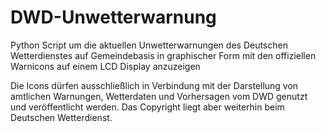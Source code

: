 # DWD-Unwetterwarnung
Python Script um die aktuellen Unwetterwarnungen des Deutschen Wetterdienstes auf Gemeindebasis in graphischer Form mit den offiziellen Warnicons auf einem LCD Display anzuzeigen




Die Icons dürfen ausschließlich in Verbindung mit der Darstellung von amtlichen Warnungen, Wetterdaten und Vorhersagen vom DWD genutzt und veröffentlicht werden. Das Copyright liegt aber weiterhin beim Deutschen Wetterdienst.
